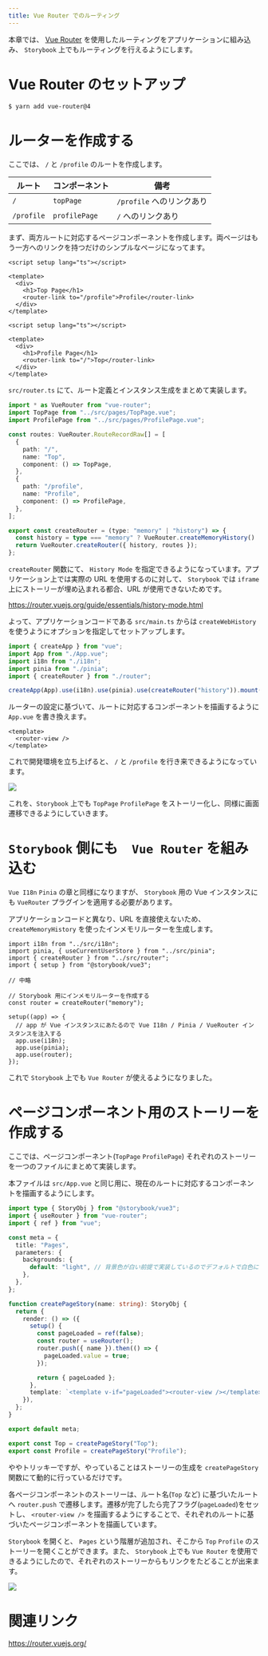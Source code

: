 ```yaml
---
title: Vue Router でのルーティング
---
```


本章では、 [Vue Router](https://router.vuejs.org/) を使用したルーティングをアプリケーションに組み込み、 `Storybook` 上でもルーティングを行えるようにします。

# Vue Router のセットアップ

```bash
$ yarn add vue-router@4
```

# ルーターを作成する

ここでは、 `/` と `/profile` のルートを作成します。

|ルート|コンポーネント|備考|
|---|---|---|
|`/`|`topPage`|`/profile` へのリンクあり|
|`/profile`|`profilePage`|`/` へのリンクあり|

まず、両方ルートに対応するページコンポーネントを作成します。両ページはもう一方へのリンクを持つだけのシンプルなページになってます。

```vue:src/pages/topPage.vue
<script setup lang="ts"></script>

<template>
  <div>
    <h1>Top Page</h1>
    <router-link to="/profile">Profile</router-link>
  </div>
</template>
```

```vue:src/pages/profilePage.vue
<script setup lang="ts"></script>

<template>
  <div>
    <h1>Profile Page</h1>
    <router-link to="/">Top</router-link>
  </div>
</template>
```


`src/router.ts` にて、ルート定義とインスタンス生成をまとめて実装します。

```ts:src/router.ts
import * as VueRouter from "vue-router";
import TopPage from "../src/pages/TopPage.vue";
import ProfilePage from "../src/pages/ProfilePage.vue";

const routes: VueRouter.RouteRecordRaw[] = [
  {
    path: "/",
    name: "Top",
    component: () => TopPage,
  },
  {
    path: "/profile",
    name: "Profile",
    component: () => ProfilePage,
  },
];

export const createRouter = (type: "memory" | "history") => {
  const history = type === "memory" ? VueRouter.createMemoryHistory() : VueRouter.createWebHistory();
  return VueRouter.createRouter({ history, routes });
};
```

`createRouter` 関数にて、 `History Mode` を指定できるようになっています。アプリケーション上では実際の URL を使用するのに対して、 `Storybook` では `iframe` 上にストーリーが埋め込まれる都合、URL が使用できないためです。

https://router.vuejs.org/guide/essentials/history-mode.html

よって、アプリケーションコードである `src/main.ts` からは `createWebHistory` を使うようにオプションを指定してセットアップします。

```ts:src/main.ts
import { createApp } from "vue";
import App from "./App.vue";
import i18n from "./i18n";
import pinia from "./pinia";
import { createRouter } from "./router";

createApp(App).use(i18n).use(pinia).use(createRouter("history")).mount("#app");
```

ルーターの設定に基づいて、ルートに対応するコンポーネントを描画するように `App.vue` を書き換えます。

```vue:src/App.vue
<template>
  <router-view />
</template>
```

これで開発環境を立ち上げると、 `/` と `/profile` を行き来できるようになっています。

![](https://storage.googleapis.com/zenn-user-upload/80f151429dc2-20230101.gif)

これを、`Storybook` 上でも `TopPage` `ProfilePage` をストーリー化し、同様に画面遷移できるようにしていきます。

# `Storybook` 側にも　`Vue Router` を組み込む

`Vue I18n` `Pinia` の章と同様になりますが、 `Storybook` 用の Vue インスタンスにも `VueRouter` プラグインを適用する必要があります。

アプリケーションコードと異なり、URL を直接使えないため、 `createMemoryHistory` を使ったインメモリルーターを生成します。

```ts:.storybook/pinia
import i18n from "../src/i18n";
import pinia, { useCurrentUserStore } from "../src/pinia";
import { createRouter } from "../src/router";
import { setup } from "@storybook/vue3";

// 中略

// Storybook 用にインメモリルーターを作成する
const router = createRouter("memory");

setup((app) => {
  // app が Vue インスタンスにあたるので Vue I18n / Pinia / VueRouter インスタンスを注入する
  app.use(i18n);
  app.use(pinia);
  app.use(router);
});
```

これで `Storybook` 上でも `Vue Router` が使えるようになりました。

# ページコンポーネント用のストーリーを作成する

ここでは、ページコンポーネント(`TopPage` `ProfilePage`) それぞれのストーリーを一つのファイルにまとめて実装します。

本ファイルは `src/App.vue` と同じ用に、現在のルートに対応するコンポーネントを描画するようにします。

```ts:src/storybook/Pages.stories.ts
import type { StoryObj } from "@storybook/vue3";
import { useRouter } from "vue-router";
import { ref } from "vue";

const meta = {
  title: "Pages",
  parameters: {
    backgrounds: {
      default: "light", // 背景色が白い前提で実装しているのでデフォルトで白色にする
    },
  },
};

function createPageStory(name: string): StoryObj {
  return {
    render: () => ({
      setup() {
        const pageLoaded = ref(false);
        const router = useRouter();
        router.push({ name }).then(() => {
          pageLoaded.value = true;
        });

        return { pageLoaded };
      },
      template: `<template v-if="pageLoaded"><router-view /></template>`,
    }),
  };
}

export default meta;

export const Top = createPageStory("Top");
export const Profile = createPageStory("Profile");
```

ややトリッキーですが、やっていることはストーリーの生成を `createPageStory` 関数にて動的に行っているだけです。

各ページコンポーネントのストーリーは、ルート名(`Top` など) に基づいたルートへ `router.push` で遷移します。遷移が完了したら完了フラグ(`pageLoaded`)をセットし、 `<router-view />` を描画するようにすることで、それぞれのルートに基づいたページコンポーネントを描画しています。

`Storybook` を開くと、 `Pages` という階層が追加され、そこから `Top` `Profile` のストーリーを開くことができます。また、 `Storybook` 上でも `Vue Router` を使用できるようにしたので、それぞれのストーリーからもリンクをたどることが出来ます。

![](https://storage.googleapis.com/zenn-user-upload/32649558d3ed-20230101.gif)

# 関連リンク

https://router.vuejs.org/